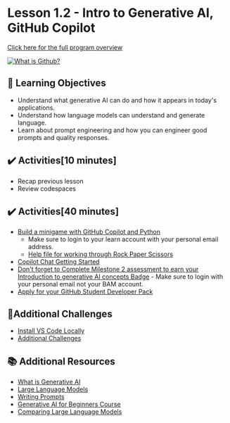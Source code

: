 <!-- 💡 Tip for viewing this file: To see this markdown file in a nicely formatted preview mode in VS Code, press Ctrl+Shift+V. You can also right-click on the file tab and select "Open Preview" or use the Command Palette (Ctrl+Shift+P) and search for "Markdown: Open Preview". -->

# Lesson 1.2 - Intro to Generative AI, GitHub Copilot

[Click here for the full program overview](https://bsmp-coders.github.io/#/2025/intermediate/lesson_summary)

[![What is Github?](https://img.youtube.com/vi/LAF-lACf2QY/0.jpg)](https://www.youtube.com/watch?v=LAF-lACf2QY)


## 🎯 Learning Objectives
- Understand what generative AI can do and how it appears in today's applications.
- Understand how language models can understand and generate language.
- Learn about prompt engineering and how you can engineer good prompts and quality responses.

## ✔️ Activities[10 minutes]
- Recap previous lesson
- Review codespaces

## ✔️ Activities[40 minutes]

- [Build a minigame with GitHub Copilot and Python](https://learn.microsoft.com/en-us/training/modules/challenge-project-create-mini-game-with-copilot/?sharingId=F67AE3DA365A6582)
  - Make sure to login to your learn account with your personal email address.
  - [Help file for working through Rock Paper Scissors](RockPaperScissors.md)
- [Copilot Chat Getting Started](https://learn.microsoft.com/en-us/training/modules/introduction-to-github-copilot/?sharingId=F67AE3DA365A6582&ns-enrollment-type=Collection&ns-enrollment-id=6pggu7t4ymkxy0)
- [Don't forget to Complete Milestone 2 assessment to earn your Introduction to generative AI concepts Badge](https://learn.microsoft.com/en-us/plans/4m55uxtr48171m?sharingId=F67AE3DA365A6582) - Make sure to login with your personal email not your BAM account.
- [Apply for your GitHub Student Developer Pack](https://education.github.com/pack)

## 📑Additional Challenges

- [Install VS Code Locally](local-install.md)
- [Additional Challenges](AdditionalChallenge.md)

## 📚 Additional Resources
- [What is Generative AI](../lesson-1.2/AdditionalResources/what-is-generative-ai.md)
- [Large Language Models](../lesson-1.2/AdditionalResources/use-llm.md)
- [Writing Prompts](../lesson-1.2/AdditionalResources/writing-prompts.md)
- [Generative AI for Beginners Course](https://microsoft.github.io/generative-ai-for-beginners/)
- [Comparing Large Language Models](../lesson-1.2/AdditionalResources/comparing-llms.md)

